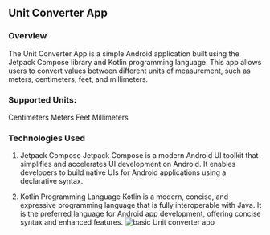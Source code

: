 ## Unit Converter App
### Overview
The Unit Converter App is a simple Android application built using the Jetpack Compose library and Kotlin programming language. 
This app allows users to convert values between different units of measurement, such as meters, centimeters, feet, and millimeters.

### Supported Units:
Centimeters
Meters
Feet
Millimeters

### Technologies Used
1. Jetpack Compose
Jetpack Compose is a modern Android UI toolkit that simplifies and accelerates UI development on Android. It enables developers to build native UIs for Android applications using a declarative syntax.

2. Kotlin Programming Language
Kotlin is a modern, concise, and expressive programming language that is fully interoperable with Java. It is the preferred language for Android app development, offering concise syntax and enhanced features.
![basic Unit converter app](https://github.com/nb1023/UnitConverter-App/assets/95626173/53ca3470-76f2-43eb-9b39-eb992be7c1af)

